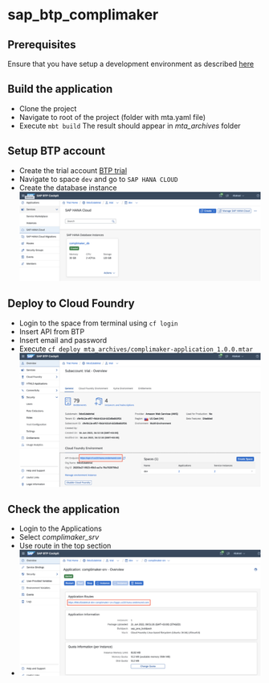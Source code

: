 # sap_btp_complimaker

## Prerequisites
Ensure that you have setup a development environment as described [here](.docs/prerequisites.md)

## Build the application
* Clone the project
* Navigate to root of the project (folder with mta.yaml file)
* Execute
`mbt build`
The result should appear in *mta_archives* folder

## Setup BTP account
* Create the trial account [BTP trial](https://cockpit.hanatrial.ondemand.com/trial)
* Navigate to space `dev` and go to `SAP HANA CLOUD`
* Create the database instance
![image](.docs/images/SAP_HANA_CLOUD.png)

## Deploy to Cloud Foundry
* Login to the space from terminal using
`cf login`
* Insert API from BTP
* Insert email and password
* Execute `cf deploy mta_archives/complimaker-application_1.0.0.mtar`
![image](.docs/images/API_EXAMPLE.png)

## Check the application
* Login to the Applications
* Select *complimaker_srv*
* Use route in the top section
* ![image](.docs/images/DEPLOYED_APPLICATION.png)
